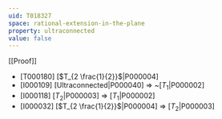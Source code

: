 ```yaml
---
uid: T018327
space: rational-extension-in-the-plane
property: ultraconnected
value: false
---
```

[[Proof]]

* [T000180] [$T_{2 \frac{1}{2}}$|P000004]
* [I000109] [Ultraconnected|P000040] => ~[$T_1$|P000002]
* [I000118] [$T_2$|P000003] => [$T_1$|P000002]
* [I000032] [$T_{2 \frac{1}{2}}$|P000004] => [$T_2$|P000003]

